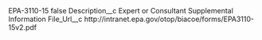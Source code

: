 <?xml version="1.0" encoding="UTF-8"?>
<CustomMetadata xmlns="http://soap.sforce.com/2006/04/metadata" xmlns:xsi="http://www.w3.org/2001/XMLSchema-instance" xmlns:xsd="http://www.w3.org/2001/XMLSchema">
    <label>EPA-3110-15</label>
    <protected>false</protected>
    <values>
        <field>Description__c</field>
        <value xsi:type="xsd:string">Expert or Consultant Supplemental Information</value>
    </values>
    <values>
        <field>File_Url__c</field>
        <value xsi:type="xsd:string">http://intranet.epa.gov/otop/biacoe/forms/EPA3110-15v2.pdf</value>
    </values>
</CustomMetadata>

